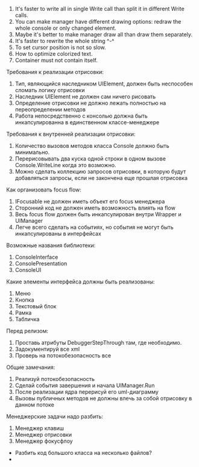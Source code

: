 ﻿1. It's faster to write all in single Write call than split it in different Write calls.
2. You can make manager have different drawing options: redraw the whole console or only changed element.
3. Maybe it's better to make manager draw all than draw them separately.
4. It's faster to rewrite the whole string ^-^
5. To set cursor position is not so slow.
6. How to optimize colorized text.
7. Container must not contain itself.

Требования к реализации отрисовки:
1. Тип, являющийся наследником UIElement, должен быть неспособен сломать логику отрисовки
2. Наследник UIElement не должен сам ничего рисовать
3. Определение отрисовки не должно лежать полностью на переопределении методов 
4. Работа непосредственно с консолью должна быть инкапсулированна в единственном классе-менеджере

Требования к внутренней реализации отрисовки:
1. Количество вызовов методов класса Console должно быть минимально.
2. Перерисовывать два куска одной строки в одном вызове Console.WriteLine когда это возможно.
3. Можно сделать коллекцию запросов отрисовки, в которую будут добавляться запросы, если не закончена еще прошлая отрисовка

Как организовать focus flow:
1. IFocusable не должен иметь объект его focus менеджера
2. Сторонний код не должен иметь возможность влиять на flow
3. Весь focus flow должен быть инкапсулирован внутри Wrapper и UIManager
4. Легче всего сделать на событиях, но события не могут быть инкапсулированы в интерфейсах

Возможные названия библиотеки:
1. ConsoleInterface
2. ConsolePresentation
3. ConsoleUI

Какие элементы интерфейса должны быть реализованы:
1. Меню
2. Кнопка
3. Текстовый блок
4. Рамка
5. Табличка

Перед релизом: 
1. Проставь атрибуты DebuggerStepThrough там, где необходимо.
2. Задокументируй все xml
3. Проверь на потокобезопасность все

Общие замечания:
1. Реализуй потокобезопасность
2. Сделай события завершения и начала UIManager.Run
3. После реализации ядра перерисуй его uml-диаграмму
4. Вызовы публичных методов не должны влечь за собой отрисовку в данном потоке

Менеджерские задачи надо разбить:
1. Менеджер клавиш
2. Менеджер отрисовки
3. Менеджер фокусфлоу

- Разбить код большого класса на несколько файлов?
- 